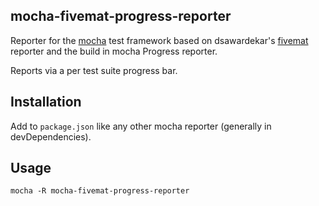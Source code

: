 ## mocha-fivemat-progress-reporter


Reporter for the [mocha][1] test framework based on dsawardekar's [fivemat][2] reporter and the build in mocha Progress reporter.

[1]: https://github.com/visionmedia/mocha

[2]: https://github.com/dsawardekar/mocha-fivemat-reporter

Reports via a per test suite progress bar.

## Installation

Add to `package.json` like any other mocha reporter (generally in devDependencies).

## Usage

`mocha -R mocha-fivemat-progress-reporter`